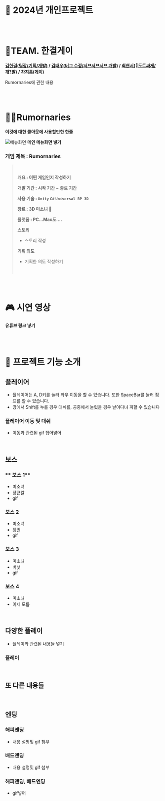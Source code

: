 # 🫙 2024년 개인프로젝트

<br><br>

#  🥵TEAM. 한결게이
**[김한결(팀장/기획/개발)](https://github.com/sleeeppy) / [김태우(버그 수정/서브서브서브 개발)](https://github.com/taeng0720) / [최현서(도트싸게/개?발)](https://github.com) / [차지홍(게이)](https://github.com)**

Rumornaries에 관한 내용


<br><br>

# 👧🏻Rumornaries

**이것에 대한 콜아웃에 사용할만한 한줄**

![**메뉴화면**]()
**메인 메뉴화면 넣기**

### 게임 제목 : Rumornaries


> <br>
>
>**개요 : 어떤 게임인지 작성하기**
>
> **개발 기간 : 시작 기간 ~ 종료 기간**
> 
> **사용 기술 : `Unity` `C#` `Universal RP 3D`**
>
> **장르 : 3D 미소녀 🔞**
>
> **플랫폼 : PC...Mac도....**
>
> **스토리**
> - 스토리 작성
>
> **기획 의도**
> - 기획한 의도 작성하기
>
> <br>

<br><br>

# 🎮 시연 영상

**유튜브 링크 넣기**


<br><br>

# 🌌 프로젝트 기능 소개

## 플레이어

- 플레이어는 A, D키를 눌러 좌우 이동을 할 수 있습니다. 또한 SpaceBar를 눌러 점프를 할 수 있습니다.
- 땅에서 Shift를 누를 경우 대쉬를, 공중에서 눌렀을 경우 날아다녀 피할 수 있습니다

### 플레이어 이동 및 대쉬

- 이동과 관련된 gif 집어넣어

<br>

## 보스

### ** 보스 1**

- 미소녀
- 당근칼
- gif

### **보스 2**

- 미소녀
- 펭귄
- gif

### **보스 3**

- 미소녀
- 버섯
- gif

### **보스 4**

- 미소녀
- 이제 모름

<br>

## 다양한 플레이

- 플레이와 관련된 내용들 넣기
### 플레이

<br>

## 또 다른 내용들

<br>

## 엔딩

### **해피엔딩**

- 내용 설명및 gif 첨부

### **배드엔딩**

- 내용 설명및 gif 첨부

### 해피엔딩, 배드엔딩

- gif넣어
